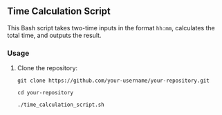 ## Time Calculation Script

This Bash script takes two-time inputs in the format `hh:mm`, calculates the total time, and outputs the result.

### Usage

1. Clone the repository:

   ```
   git clone https://github.com/your-username/your-repository.git
   ```

   ```
   cd your-repository
   ```

   ```
   ./time_calculation_script.sh
   ```
